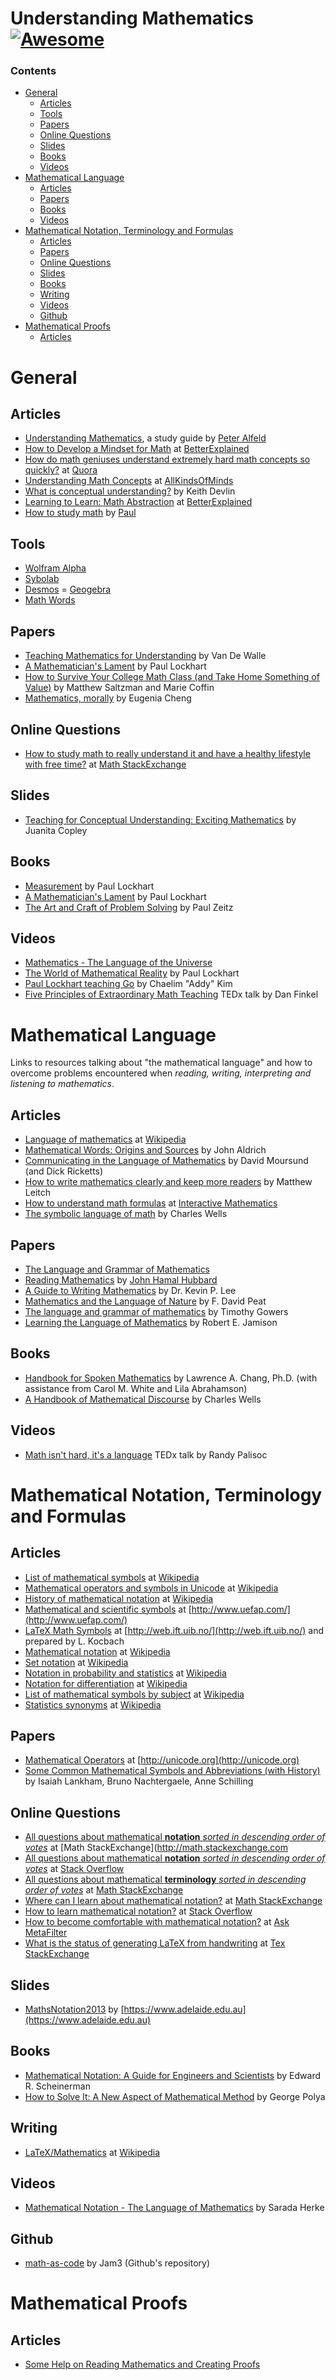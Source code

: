 # Understanding Mathematics [![Awesome](https://cdn.rawgit.com/sindresorhus/awesome/d7305f38d29fed78fa85652e3a63e154dd8e8829/media/badge.svg)](https://github.com/sindresorhus/awesome)

### Contents
* [General](#general)
  * [Articles](#articles)
  * [Tools](#tools)
  * [Papers](#papers)
  * [Online Questions](#online-questions)
  * [Slides](#slides)
  * [Books](#books)
  * [Videos](#videos)
* [Mathematical Language](#mathematical-language)
  * [Articles](#articles-1)
  * [Papers](#papers-1)
  * [Books](#books-1)
  * [Videos](#videos-1)
* [Mathematical Notation, Terminology and Formulas](#mathematical-notation-terminology-and-formulas)
  * [Articles](#articles-2)
  * [Papers](#papers-2)
  * [Online Questions](#online-questions-1)
  * [Slides](#slides-1)
  * [Books](#books-2)
  * [Writing](#writing)
  * [Videos](#videos-2)
  * [Github](#github)
* [Mathematical Proofs](#mathematical-proofs)
  * [Articles](#articles-3)
  
# General

## Articles
- [Understanding Mathematics](http://www.math.utah.edu/~pa/math.html), a study guide by [Peter Alfeld](http://www.math.utah.edu/~pa/)
- [How to Develop a Mindset for Math](https://betterexplained.com/articles/how-to-develop-a-mindset-for-math/) at [BetterExplained](https://betterexplained.com)
- [How do math geniuses understand extremely hard math concepts so quickly?](https://www.quora.com/How-do-math-geniuses-understand-extremely-hard-math-concepts-so-quickly) at [Quora](https://www.quora.com)
- [Understanding Math Concepts](http://www.allkindsofminds.org/thinking-with-numbers-understanding-math-concepts) at [AllKindsOfMinds](http://www.allkindsofminds.org/)
- [What is conceptual understanding?](https://www.maa.org/external_archive/devlin/devlin_09_07.html) by Keith Devlin
- [Learning to Learn: Math Abstraction](https://betterexplained.com/articles/learning-to-learn-math-abstraction/) at [BetterExplained](https://betterexplained.com/)
- [How to study math](http://tutorial.math.lamar.edu/Extras/StudyMath/HowToStudyMath.aspx) by [Paul](http://tutorial.math.lamar.edu/)

## Tools

- [Wolfram Alpha](http://www.wolframalpha.com/)
- [Sybolab](https://www.symbolab.com/)
- [Desmos](https://www.desmos.com/calculator)
= [Geogebra](https://www.geogebra.org/)
- [Math Words](http://www.mathwords.com/)

## Papers

- [Teaching Mathematics for Understanding](http://ptgmedia.pearsoncmg.com/imprint_downloads/merrill_professional/Van_de_Walle_9780132824828.pdf) by Van De Walle
- [A Mathematician's Lament](https://www.maa.org/external_archive/devlin/LockhartsLament.pdf) by Paul Lockhart
- [How to Survive Your College Math Class (and Take Home Something of Value)](http://www.math.clemson.edu/~mjs/courses/misc/study.pdf) by Matthew Saltzman and Marie Coffin
- [Mathematics, morally](http://www.cheng.staff.shef.ac.uk/morality/morality.pdf) by Eugenia Cheng

## Online Questions

- [How to study math to really understand it and have a healthy lifestyle with free time?](http://math.stackexchange.com/questions/44704/how-to-study-math-to-really-understand-it-and-have-a-healthy-lifestyle-with-free) at [Math StackExchange](http://math.stackexchange.com/)

## Slides

- [Teaching for Conceptual Understanding: Exciting Mathematics](http://math.rice.edu/~rusmp/presentations/Copley2008SpringNetworkingConference.pdf) by Juanita Copley

## Books

- [Measurement](http://www.hup.harvard.edu/catalog.php?isbn=9780674284388) by Paul Lockhart
- [A Mathematician's Lament](http://www.goodreads.com/book/show/6232657-a-mathematician-s-lament) by Paul Lockhart
- [The Art and Craft of Problem Solving](https://kheavan.files.wordpress.com/2010/06/paul-zeitz-author-the-art-and-craft-of-problem-solving-2edwiley20060471789011.pdf) by Paul Zeitz

## Videos

- [Mathematics - The Language of the Universe](https://www.youtube.com/watch?v=KWkQU99Aoxg)
- [The World of Mathematical Reality](https://www.youtube.com/watch?v=V1gT2f3Fe44) by Paul Lockhart
- [Paul Lockhart teaching Go](https://www.youtube.com/watch?v=vWya5fKwZ38) by Chaelim "Addy" Kim
- [Five Principles of Extraordinary Math Teaching](https://www.youtube.com/watch?v=ytVneQUA5-c) TEDx talk by Dan Finkel

# Mathematical Language

Links to resources talking about "the mathematical language" and how to overcome problems encountered when _reading, writing, interpreting and listening to mathematics_.

## Articles

- [Language of mathematics](https://en.wikipedia.org/wiki/Language_of_mathematics) at [Wikipedia](https://en.wikipedia.org)
- [Mathematical Words: Origins and Sources](http://www.economics.soton.ac.uk/staff/aldrich/Mathematical%20Words.htm) by John Aldrich
- [Communicating in the Language of Mathematics](http://iae-pedia.org/Communicating_in_the_Language_of_Mathematics) by David Moursund (and Dick Ricketts)
- [How to write mathematics clearly and keep more readers](http://www.learningideas.me.uk/clearmaths) by Matthew Leitch
- [How to understand math formulas](http://www.intmath.com/blog/how-to-understand-math-formulas) at [Interactive Mathematics](http://www.intmath.com/)
- [The symbolic language of math](http://www.abstractmath.org/MM/MMSymLang.htm) by Charles Wells

## Papers

- [The Language and Grammar of Mathematics](http://press.princeton.edu/chapters/gowers/gowers_I_2.pdf)
- [Reading Mathematics](http://www.math.cornell.edu/~hubbard/readingmath.pdf) by [John Hamal Hubbard](http://www.math.cornell.edu/~hubbard/)
- [A Guide to Writing Mathematics](http://web.cs.ucdavis.edu/~amenta/w10/writingman.pdf) by Dr. Kevin P. Lee
- [Mathematics and the Language of Nature](http://www.fdavidpeat.com/bibliography/essays/maths.htm) by F. David Peat
- [The language and grammar of mathematics](https://www.dpmms.cam.ac.uk/~wtg10/grammar.pdf) by Timothy Gowers
- [Learning the Language of Mathematics](http://wac.colostate.edu/llad/v4n1/jamison.pdf) by Robert E. Jamison

## Books

- [Handbook for Spoken Mathematics](http://web.efzg.hr/dok/MAT/vkojic/Larrys_speakeasy.pdf) by Lawrence A. Chang, Ph.D. (with assistance from Carol M. White and Lila Abrahamson)
- [A Handbook of Mathematical Discourse](http://www.abstractmath.org/Handbook/handbook.pdf) by Charles Wells

## Videos

- [Math isn't hard, it's a language](https://www.youtube.com/watch?v=V6yixyiJcos) TEDx talk by Randy Palisoc

# Mathematical Notation, Terminology and Formulas

## Articles

- [List of mathematical symbols](https://en.wikipedia.org/wiki/List_of_mathematical_symbols) at [Wikipedia](https://en.wikipedia.org)
- [Mathematical operators and symbols in Unicode](https://en.wikipedia.org/wiki/Mathematical_operators_and_symbols_in_Unicode) at [Wikipedia](https://en.wikipedia.org)
- [History of mathematical notation](https://en.wikipedia.org/wiki/History_of_mathematical_notation) at [Wikipedia](https://en.wikipedia.org)
- [Mathematical and scientific symbols](http://www.uefap.com/speaking/symbols/symbols.htm) at [http://www.uefap.com/](http://www.uefap.com/)
- [LaTeX Math Symbols](http://web.ift.uib.no/Teori/KURS/WRK/TeX/symALL.html) at [http://web.ift.uib.no/](http://web.ift.uib.no/) and prepared by L. Kocbach
- [Mathematical notation](https://en.wikipedia.org/wiki/Mathematical_notation) at [Wikipedia](https://en.wikipedia.org)
- [Set notation](https://en.wikipedia.org/wiki/Set_notation) at [Wikipedia](https://en.wikipedia.org)
- [Notation in probability and statistics](https://en.wikipedia.org/wiki/Notation_in_probability_and_statistics) at [Wikipedia](https://en.wikipedia.org)
- [Notation for differentiation](https://en.wikipedia.org/wiki/Notation_for_differentiatio) at [Wikipedia](https://en.wikipedia.org)
- [List of mathematical symbols by subject](https://en.wikipedia.org/wiki/List_of_mathematical_symbols_by_subject) at [Wikipedia](https://en.wikipedia.org)
- [Statistics synonyms](https://en.wikipedia.org/wiki/Dependent_and_independent_variables#Statistics_synonyms) at [Wikipedia](https://en.wikipedia.org)

## Papers

- [Mathematical Operators](http://unicode.org/charts/PDF/U2200.pdf) at [http://unicode.org](http://unicode.org)
- [Some Common Mathematical Symbols and Abbreviations (with History)](https://www.math.ucdavis.edu/~anne/WQ2007/mat67-Common_Math_Symbols.pdf) by Isaiah Lankham, Bruno Nachtergaele, Anne Schilling

## Online Questions

- [All questions about mathematical **notation** _sorted in descending order of votes_](http://math.stackexchange.com/questions/tagged/notation?sort=votes&pageSize=30) at [Math StackExchange](http://math.stackexchange.com
- [All questions about mathematical **notation** _sorted in descending order of votes_](http://stackoverflow.com/questions/tagged/mathematical-notation?sort=votes&pageSize=50)  at [Stack Overflow](http://stackoverflow.com/)
- [All questions about mathematical **terminology** _sorted in descending order of votes_](http://math.stackexchange.com/questions/tagged/terminology?sort=votes&pageSize=30) at [Math StackExchange](http://math.stackexchange.com)
- [Where can I learn about mathematical notation?](http://math.stackexchange.com/questions/70080/where-can-i-learn-about-mathematical-notation) at [Math StackExchange](http://math.stackexchange.com)
- [How to learn mathematical notation?](http://stackoverflow.com/questions/720993/how-to-learn-mathematical-notation) at [Stack Overflow](http://stackoverflow.com/)
- [How to become comfortable with mathematical notation?](http://ask.metafilter.com/117088/How-to-become-comfortable-with-mathematical-notation) at [Ask MetaFilter](http://ask.metafilter.com/)
- [What is the status of generating LaTeX from handwriting](http://tex.stackexchange.com/questions/1443/what-is-the-status-of-generating-latex-from-handwriting-i-e-ocr) at [Tex StackExchange](http://tex.stackexchange.com/)

## Slides

- [MathsNotation2013](https://www.adelaide.edu.au/mathslearning/seminars/MathsNotation2013.pdf) by [https://www.adelaide.edu.au](https://www.adelaide.edu.au)

## Books

- [Mathematical Notation: A Guide for Engineers and Scientists](http://www.amazon.com/Mathematical-Notation-Guide-Engineers-Scientists/dp/1466230525/ref=sr_1_1?s=books&ie=UTF8&qid=1355100927&sr=1-1&keywords=mathematical+notation) by Edward R. Scheinerman
- [How to Solve It: A New Aspect of Mathematical Method](https://www.amazon.com/How-Solve-Mathematical-Princeton-Science/dp/069116407X/ref=dp_ob_title_bk) by George Polya

## Writing

- [LaTeX/Mathematics](https://en.wikibooks.org/wiki/LaTeX/Mathematics) at [Wikipedia](https://en.wikipedia.org)

## Videos

- [Mathematical Notation - The Language of Mathematics](https://www.youtube.com/watch?v=Y-c_CgxxPF0) by Sarada Herke

## Github

- [math-as-code](https://github.com/Jam3/math-as-code) by Jam3 (Github's repository)

# Mathematical Proofs

## Articles

- [Some Help on Reading Mathematics and Creating Proofs](http://www.math.ucsd.edu/~ebender/proofs.html)

